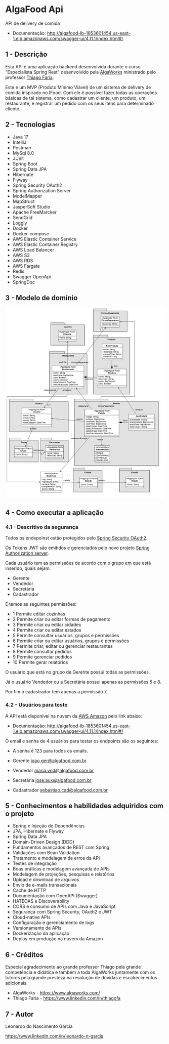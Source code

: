 # AlgaFood Api

API de delivery de comida

* Documentação: http://algafood-lb-1853601454.us-east-1.elb.amazonaws.com/swagger-ui/4.11.1/index.html#/


## 1 - Descrição

Esta API é uma aplicação backend desenvolvida durante o curso "Especialista Spring Rest" desenvolvido pela [AlgaWorks](https://www.algaworks.com/) ministrado pelo professor [Thiago Faria](https://www.linkedin.com/in/thiagofa).

Este é um MVP (Produto Mínimo Viável) de um sistema de delivery de comida inspirado no IFood. Com ele é possível fazer todas as operações básicas de tal sistema, como cadastrar um cliente, um produto, um restaurante, e registrar um pedido com os seus itens para determinado cliente.


## 2 - Tecnologias

* Java 17
* IntelliJ
* Postman
* MySql 8.0
* JUnit
* Spring Boot
* Spring Data JPA
* Hibernate
* Flyway
* Spring Security OAuth2
* Spring Authorization Server
* ModelMapper
* MapStruct
* JasperSoft Studio
* Apache FreeMarcker
* SendGrid
* Loggly
* Docker
* Docker-compose
* AWS Elastic Container Service
* AWS Elastic Container Registry
* AWS Load Balancer
* AWS S3
* AWS RDS
* AWS Fargate
* Redis
* Swagger OpenApi
* SpringDoc


## 3 - Modelo de domínio

![Diagrama das classes de domínio](diagrama-de-classes-de-dominio.jpg)


## 4 - Como executar a aplicação


### 4.1 -  Descritivo da segurança

Todos os endepoinst estão protegidos pelo [Spring Security OAuth2](https://spring.io/projects/spring-security).

Os Tokens JWT são emitidos e gerenciados pelo novo projeto [Spring Authorization server](https://spring.io/projects/spring-authorization-server).

Cada usuário tem as permissões de acordo com o grupo em que está inserido, quais sejam:

* Gerente
* Vendedor
* Secretária
* Cadastrador

E temos as seguintes permissões:

* 1	Permite editar cozinhas
* 2	Permite criar ou editar formas de pagamento
* 3	Permite criar ou editar cidades
* 4	Permite criar ou editar estados
* 5	Permite consultar usuários, grupos e permissões
* 6	Permite criar ou editar usuários, grupos e permissões
* 7	Permite criar, editar ou gerenciar restaurantes
* 8	Permite consultar pedidos
* 9	Permite gerenciar pedidos
* 10	Permite gerar relatórios

O usuário que está no grupo de Gerente possui todas as permissões.

Já o usuário Vendedor ou a Secretária possui apenas as permissões 5 e 8.

Por fim o cadastrador tem apenas a permissão 7.


### 4.2 - Usuários para teste

A API está disponível na nuvem da [AWS Amazon](https://aws.amazon.com/pt/?nc2=h_lg) pelo link abaixo:

* Documentação: http://algafood-lb-1853601454.us-east-1.elb.amazonaws.com/swagger-ui/4.11.1/index.html#/

O email e senha de 4 usuários para testar os endpoints são os seguintes:

* A senha é 123 para todos os emails.

* Gerente joao.ger@algafood.com.br

* Vendedor maria.vnd@algafood.com.br

* Secretária jose.aux@algafood.com.br

* Cadastrador sebastiao.cad@algafood.com.br


## 5 - Conhecimentos e habilidades adquiridos com o projeto

* Spring e Injeção de Dependências
* JPA, Hibernate e Flyway
* Spring Data JPA
* Domain-Driven Design (DDD)
* Fundamentos avançados de REST com Spring
* Validações com Bean Validation
* Tratamento e modelagem de erros da API
* Testes de integração
* Boas práticas e modelagem avançada de APIs
* Modelagem de projeções, pesquisas e relatórios
* Upload e download de arquivos
* Envio de e-mails transacionais
* Cache de HTTP
* Documentação com OpenAPI (Swagger)
* HATEOAS e Discoverability
* CORS e consumo de APIs com Java e JavaScript
* Segurança com Spring Security, OAuth2 e JWT
* Cloud-native APIs
* Configuração e gerenciamento de logs
* Versionamento de APIs
* Dockerização da aplicação
* Deploy em produção na nuvem da Amazon


## 6 - Créditos

Especial agradecimento ao grande professor Thiago pela grande competência e didática e também a toda AlgaWorks juntamente com os tutores pela grande presteza na resolução de dúvidas e escalrecimentos adicionais.

* AlgaWorks - https://www.algaworks.com/
* Thiago Faria - https://www.linkedin.com/in/thiagofa


## 7 - Autor

Leonardo do Nascimento Garcia

https://www.linkedin.com/in/leonardo-n-garcia
